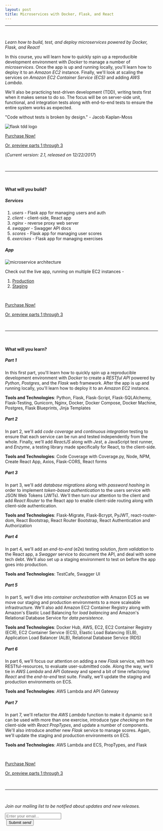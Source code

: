 ```yaml
---
layout: post
title: Microservices with Docker, Flask, and React
---
```


<hr><br>

<p><em>Learn how to build, test, and deploy microservices powered by Docker, Flask, and React!</em></p>

In this course, you will learn how to quickly spin up a reproducible development environment with *Docker* to manage a number of *microservices*. Once the app is up and running locally, you'll learn how to deploy it to an *Amazon EC2* instance. Finally, we'll look at scaling the services on *Amazon EC2 Container Service (ECS)* and adding *AWS Lambda*.

We'll also be practicing test-driven development (TDD), writing tests first when it makes sense to do so. The focus will be on server-side unit, functional, and integration tests along with end-to-end tests to ensure the entire system works as expected.

"Code without tests is broken by design." - Jacob Kaplan-Moss

<div style="text-align:left;">
  <img src="/assets/img/course/03_flask-tdd-logo.png" style="max-width: 100%; border:0; box-shadow: none;" alt="flask tdd logo">
</div>

<div>
  <p><a class="waves-effect waves-light red darken-1 center-align btn-large" href="https://gum.co/flask">Purchase Now!</a></p>
  <p><a href="{{ site.url }}/part-one-intro">Or, preview parts 1 through 3</a></p>
</div>

(*Current version: 2.1, released on 12/22/2017*)

<a class="twitter-share-button" data-show-count="false" href="https://twitter.com/intent/tweet?text=Microservices%20with%20Docker,%20Flask,%20and%20React%20%23webdev&amp;url=https://testdriven.io&amp;via={{ site.twitter }}" rel="nofollow" target="_blank" title="Share on Twitter"></a><script async src="//platform.twitter.com/widgets.js" charset="utf-8"></script>

<br><hr><br>

#### What will you build?

##### Services

1. *users* - Flask app for managing users and auth
1. *client* - client-side, React app
1. *nginx* - reverse proxy web server
1. *swagger* - Swagger API docs
1. *scores* - Flask app for managing user scores
1. *exercises* - Flask app for managing exercises

##### App

<div style="text-align:left;">
  <img src="/assets/img/course/07_testdriven.png" style="max-width: 100%; border:0; box-shadow: none;" alt="microservice architecture">
</div>

Check out the live app, running on multiple EC2 instances -

1. [Production](http://testdriven-production-alb-484275327.us-east-1.elb.amazonaws.com/)
1. [Staging](http://testdriven-staging-alb-1378944177.us-east-1.elb.amazonaws.com/)

<br>

<div>
  <p><a class="waves-effect waves-light red darken-1 center-align btn-large" href="https://gum.co/flask">Purchase Now!</a></p>
  <p><a href="{{ site.url }}/part-one-intro">Or, preview parts 1 through 3</a></p>
</div>

<br><hr><br>

#### What will you learn?

##### Part 1

In this first part, you'll learn how to quickly spin up a reproducible development environment with *Docker* to create a *RESTful API* powered by *Python*, *Postgres*, and the *Flask* web framework. After the app is up and running locally, you'll learn how to deploy it to an *Amazon EC2* instance.

**Tools and Technologies**: Python, Flask, Flask-Script, Flask-SQLAlchemy, Flask-Testing, Gunicorn, Nginx, Docker, Docker Compose, Docker Machine, Postgres, Flask Blueprints, Jinja Templates

##### Part 2

In part 2, we'll add *code coverage* and *continuous integration* testing to ensure that each service can be run and tested independently from the whole. Finally, we'll add *ReactJS* along with *Jest*, a JavaScript test runner, and *Enzyme*, a testing library made specifically for React, to the client-side.

**Tools and Technologies**: Code Coverage with Coverage.py, Node, NPM, Create React App, Axios, Flask-CORS, React forms

##### Part 3

In part 3, we'll add *database migrations* along with *password hashing* in order to implement *token-based authentication* to the users service with JSON Web Tokens (JWTs). We'll then turn our attention to the client and add *React Router* to the React app to enable client-side routing along with client-side authentication.

**Tools and Technologies**: Flask-Migrate, Flask-Bcrypt, PyJWT, react-router-dom, React Bootstrap, React Router Bootstrap, React Authentication and Authorization

##### Part 4

In part 4, we'll add an *end-to-end* (e2e) testing solution, *form validation* to the React app, a *Swagger* service to document the API, and deal with some tech debt. We'll also set up a staging environment to test on before the app goes into production.

**Tools and Technologies**: TestCafe, Swagger UI

##### Part 5

In part 5, we'll dive into *container orchestration* with Amazon ECS as we move our staging and production environments to a more scaleable infrastructure. We'll also add Amazon EC2 Container Registry along with Amazon's Elastic Load Balancing for *load balancing* and Amazon's Relational Database Service for *data persistence*.


**Tools and Technologies**: Docker Hub, AWS, EC2, EC2 Container Registry (ECR), EC2 Container Service (ECS), Elastic Load Balancing (ELB), Application Load Balancer (ALB), Relational Database Service (RDS)

##### Part 6

In part 6, we'll focus our attention on adding a new *Flask* service, with two RESTful-resources, to evaluate user-submitted code. Along the way, we'll tie in *AWS Lambda* and *API Gateway* and spend a bit of time refactoring *React* and the *end-to-end* test suite. Finally, we'll update the staging and production environments on ECS.

**Tools and Technologies**: AWS Lambda and API Gateway

##### Part 7

In part 7, we'll refactor the *AWS Lambda* function to make it dynamic so it can be used with more than one exercise, introduce *type checking* on the client-side with *React PropTypes*, and update a number of components. We'll also introduce another new *Flask* service to manage scores. Again, we'll update the staging and production environments on ECS.

**Tools and Technologies**: AWS Lambda and ECS, PropTypes, and Flask

<br>

<div>
  <p><a class="waves-effect waves-light red darken-1 center-align btn-large" href="https://gum.co/flask">Purchase Now!</a></p>
  <p><a href="{{ site.url }}/part-one-intro">Or, preview parts 1 through 3</a></p>
</div>

<br><hr><br>

*Join our mailing list to be notified about updates and new releases.*

<form action="//RealPython.us5.list-manage.com/subscribe/post?u=9fd10a451eec3ca6b2855ab2c&amp;id=801201b3a9" method="post" id="mc-embedded-subscribe-form" name="mc-embedded-subscribe-form" class="validate" target="_blank" novalidate>
<div class="row">
<div class="input-field col s6">
<input placeholder="Enter your email..." id="first_name" type="email" name="EMAIL">
</div>
</div>
<div class="row">
<div class="col s6">
&nbsp;<button class="btn waves-effect waves-light" type="submit" name="action">Submit
<i class="material-icons right">send</i>
</button>
</div>
</div>
</form>

<br>
